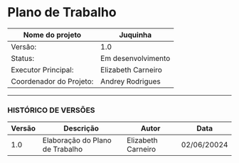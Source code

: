 # Plano de Trabalho 

| Nome do projeto | Juquinha |
|-------------|-------------|
| Versão:     | 1.0         |
| Status:     | Em desenvolvimento   |
| Executor Principal: | Elizabeth Carneiro|
| Coordenador do Projeto: | Andrey Rodrigues|

___
### HISTÓRICO DE VERSÕES

|Versão | Descrição | Autor | Data |
|-------|-----------|-------|------|
| 1.0   | Elaboração do Plano de Trabalho | Elizabeth Carneiro | 02/06/20024 |


